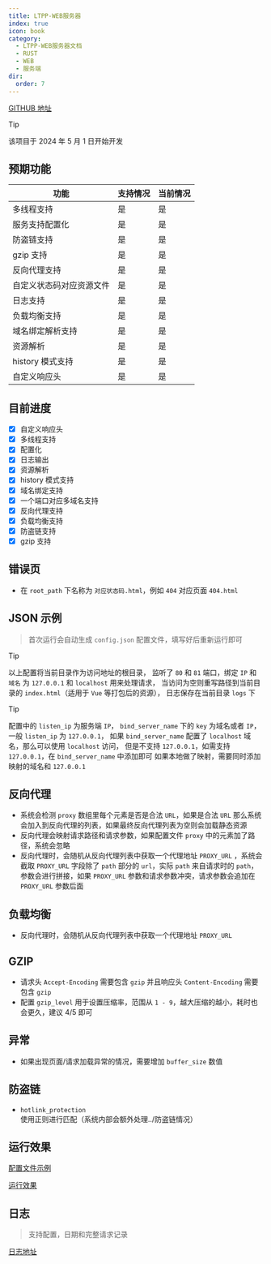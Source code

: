 ```yaml
---
title: LTPP-WEB服务器
index: true
icon: book
category:
  - LTPP-WEB服务器文档
  - RUST
  - WEB
  - 服务端
dir:
  order: 7
---
```


[GITHUB 地址](https://github.com/ltpp-universe/RUST-WEB-SERVE)

<Share colorful />
<Catalog />

> [!tip]
> 该项目于 2024 年 5 月 1 日开始开发

## 预期功能

| 功能                     | 支持情况 | 当前情况 |
| ------------------------ | -------- | -------- |
| 多线程支持               | 是       | 是       |
| 服务支持配置化           | 是       | 是       |
| 防盗链支持               | 是       | 是       |
| gzip 支持                | 是       | 是       |
| 反向代理支持             | 是       | 是       |
| 自定义状态码对应资源文件 | 是       | 是       |
| 日志支持                 | 是       | 是       |
| 负载均衡支持             | 是       | 是       |
| 域名绑定解析支持         | 是       | 是       |
| 资源解析                 | 是       | 是       |
| history 模式支持         | 是       | 是       |
| 自定义响应头             | 是       | 是       |

## 目前进度

- [x] 自定义响应头
- [x] 多线程支持
- [x] 配置化
- [x] 日志输出
- [x] 资源解析
- [x] history 模式支持
- [x] 域名绑定支持
- [x] 一个端口对应多域名支持
- [x] 反向代理支持
- [x] 负载均衡支持
- [x] 防盗链支持
- [x] gzip 支持

## 错误页

- 在 `root_path` 下名称为 `对应状态码.html`，例如 `404` 对应页面 `404.html`

## JSON 示例

> 首次运行会自动生成 `config.json` 配置文件，填写好后重新运行即可

> [!tip]
> 以上配置将当前目录作为访问地址的根目录，
> 监听了 `80` 和 `81` 端口，绑定 `IP` 和 `域名` 为 `127.0.0.1` 和 `localhost` 用来处理请求，
> 当访问为空则重写路径到当前目录的 `index.html`（适用于 `Vue` 等打包后的资源），
> 日志保存在当前目录 `logs` 下

> [!tip]
> 配置中的 `listen_ip` 为服务端 `IP`， `bind_server_name` 下的 `key` 为域名或者 `IP`， 一般 `listen_ip` 为 `127.0.0.1`，
> 如果 `bind_server_name` 配置了 `localhost` 域名，那么可以使用 `localhost` 访问，
> 但是不支持 `127.0.0.1`，如需支持 `127.0.0.1`，在 `bind_server_name` 中添加即可
> 如果本地做了映射，需要同时添加映射的域名和 `127.0.0.1`

## 反向代理

- 系统会检测 `proxy` 数组里每个元素是否是合法 `URL`，如果是合法 `URL` 那么系统会加入到反向代理的列表，如果最终反向代理列表为空则会加载静态资源
- 反向代理会映射请求路径和请求参数，如果配置文件 `proxy` 中的元素加了路径，系统会忽略
- 反向代理时，会随机从反向代理列表中获取一个代理地址 `PROXY_URL` ，系统会截取 `PROXY_URL` 字段除了 `path` 部分的 `url`，实际 `path` 来自请求时的 `path`，参数会进行拼接，如果 `PROXY_URL` 参数和请求参数冲突，请求参数会追加在 `PROXY_URL` 参数后面

## 负载均衡

- 反向代理时，会随机从反向代理列表中获取一个代理地址 `PROXY_URL`

## GZIP

- 请求头 `Accept-Encoding` 需要包含 `gzip` 并且响应头 `Content-Encoding` 需要包含 `gzip`
- 配置 `gzip_level` 用于设置压缩率，范围从 `1 - 9`，越大压缩的越小，耗时也会更久，建议 4/5 即可

## 异常

- 如果出现页面/请求加载异常的情况，需要增加 `buffer_size` 数值

## 防盗链

- `hotlink_protection` 使用正则进行匹配（系统内部会额外处理../防盗链情况）

## 运行效果

[配置文件示例](./config.md)

[运行效果](./run.md)

## 日志

> 支持配置，日期和完整请求记录

[日志地址](./log.md)

<Bottom />
